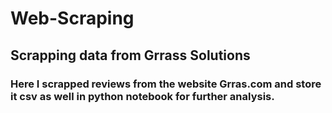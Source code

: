 # Web-Scraping
## Scrapping data from Grrass Solutions
### Here I scrapped reviews from the website Grras.com and store it csv as well in python notebook for further analysis.
